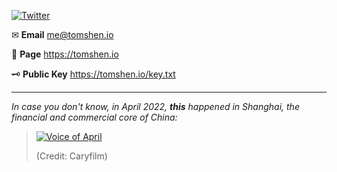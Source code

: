 [![Twitter](https://img.shields.io/twitter/url/https/twitter.com/t0mshen.svg?style=social&label=Follow%20%40t0mshen)](https://twitter.com/t0mshen)

✉ **Email** me@tomshen.io

📝 **Page** https://tomshen.io

🗝 **Public Key** https://tomshen.io/key.txt

--------

*In case you don't know, in April 2022, **this** happened in Shanghai, the financial and commercial core of China:*

> [![Voice of April](https://img.youtube.com/vi/38_thLXNHY8/default.jpg)](https://youtu.be/38_thLXNHY8)
> 
> (Credit: Caryfilm)
